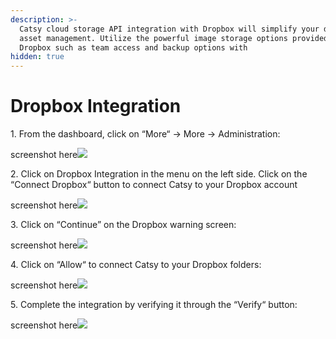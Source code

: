 ```yaml
---
description: >-
  Catsy cloud storage API integration with Dropbox will simplify your digital
  asset management. Utilize the powerful image storage options provided in
  Dropbox such as team access and backup options with
hidden: true
---
```


# Dropbox Integration

1\. From the dashboard, click on “More“ → More → Administration:

screenshot here![](blob:https://cforce.atlassian.net/b3237ad4-f28a-4943-ae2e-a046b2e6ef67#media-blob-url=true\&id=585d1f53-267e-42ad-add4-7fb1fc46b888\&collection=contentId-444629021\&contextId=444629021\&width=1898\&height=611\&alt=)

2\. Click on Dropbox Integration in the menu on the left side. Click on the “Connect Dropbox“ button to connect Catsy to your Dropbox account

screenshot here![](blob:https://cforce.atlassian.net/b3237ad4-f28a-4943-ae2e-a046b2e6ef67#media-blob-url=true\&id=585d1f53-267e-42ad-add4-7fb1fc46b888\&collection=contentId-444629021\&contextId=444629021\&width=1898\&height=611\&alt=)

&#x20;

3\. Click on “Continue” on the Dropbox warning screen:

screenshot here![](blob:https://cforce.atlassian.net/b3237ad4-f28a-4943-ae2e-a046b2e6ef67#media-blob-url=true\&id=585d1f53-267e-42ad-add4-7fb1fc46b888\&collection=contentId-444629021\&contextId=444629021\&width=1898\&height=611\&alt=)

4\. Click on “Allow“ to connect Catsy to your Dropbox folders:

screenshot here![](blob:https://cforce.atlassian.net/b3237ad4-f28a-4943-ae2e-a046b2e6ef67#media-blob-url=true\&id=585d1f53-267e-42ad-add4-7fb1fc46b888\&collection=contentId-444629021\&contextId=444629021\&width=1898\&height=611\&alt=)

5\. Complete the integration by verifying it through the “Verify“ button:

screenshot here![](blob:https://cforce.atlassian.net/b3237ad4-f28a-4943-ae2e-a046b2e6ef67#media-blob-url=true\&id=585d1f53-267e-42ad-add4-7fb1fc46b888\&collection=contentId-444629021\&contextId=444629021\&width=1898\&height=611\&alt=)

&#x20;

&#x20;

